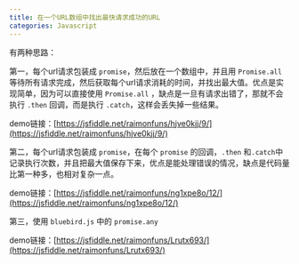 ```yaml
---
title: 在一个URL数组中找出最快请求成功的URL
categories: Javascript
---
```


有两种思路：

第一，每个url请求包装成 `promise`，然后放在一个数组中，并且用 `Promise.all` 等待所有请求完成，然后获取每个url请求消耗的时间，并找出最大值。优点是实现简单，因为可以直接使用 `Promise.all` ，缺点是一旦有请求出错了，那就不会执行 `.then` 回调，而是执行 `.catch`，这样会丢失掉一些结果。

demo链接：[https://jsfiddle.net/raimonfuns/hjve0kjj/9/](https://jsfiddle.net/raimonfuns/hjve0kjj/9/)

第二，每个url请求包装成 `promise`，在每个 `promise` 的回调，`.then` 和`.catch`中记录执行次数，并且把最大值保存下来，优点是能处理错误的情况，缺点是代码量比第一种多，也相对复杂一点。

demo链接：[https://jsfiddle.net/raimonfuns/ng1xpe8o/12/](https://jsfiddle.net/raimonfuns/ng1xpe8o/12/)

第三，使用 `bluebird.js` 中的 `promise.any`

demo链接：[https://jsfiddle.net/raimonfuns/Lrutx693/](https://jsfiddle.net/raimonfuns/Lrutx693/)
